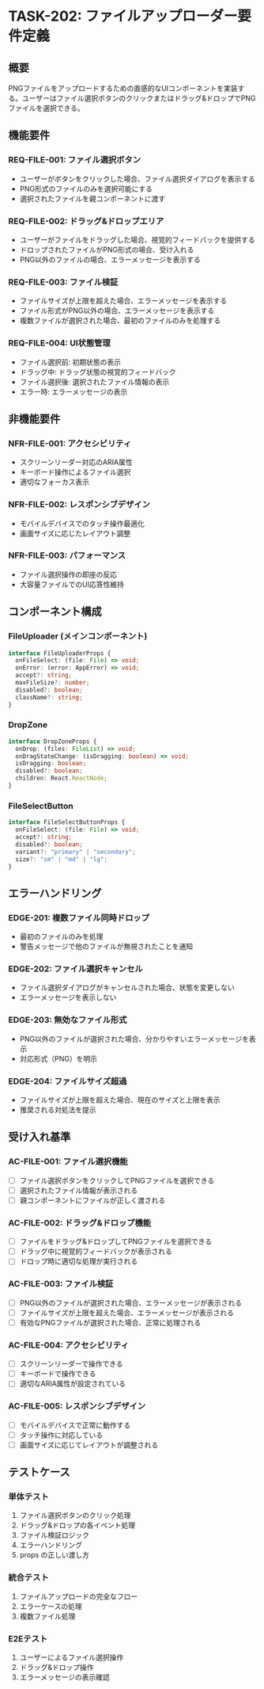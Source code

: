 # TASK-202: ファイルアップローダー要件定義

## 概要

PNGファイルをアップロードするための直感的なUIコンポーネントを実装する。ユーザーはファイル選択ボタンのクリックまたはドラッグ&ドロップでPNGファイルを選択できる。

## 機能要件

### REQ-FILE-001: ファイル選択ボタン
- ユーザーがボタンをクリックした場合、ファイル選択ダイアログを表示する
- PNG形式のファイルのみを選択可能にする
- 選択されたファイルを親コンポーネントに渡す

### REQ-FILE-002: ドラッグ&ドロップエリア
- ユーザーがファイルをドラッグした場合、視覚的フィードバックを提供する
- ドロップされたファイルがPNG形式の場合、受け入れる
- PNG以外のファイルの場合、エラーメッセージを表示する

### REQ-FILE-003: ファイル検証
- ファイルサイズが上限を超えた場合、エラーメッセージを表示する
- ファイル形式がPNG以外の場合、エラーメッセージを表示する
- 複数ファイルが選択された場合、最初のファイルのみを処理する

### REQ-FILE-004: UI状態管理
- ファイル選択前: 初期状態の表示
- ドラッグ中: ドラッグ状態の視覚的フィードバック
- ファイル選択後: 選択されたファイル情報の表示
- エラー時: エラーメッセージの表示

## 非機能要件

### NFR-FILE-001: アクセシビリティ
- スクリーンリーダー対応のARIA属性
- キーボード操作によるファイル選択
- 適切なフォーカス表示

### NFR-FILE-002: レスポンシブデザイン
- モバイルデバイスでのタッチ操作最適化
- 画面サイズに応じたレイアウト調整

### NFR-FILE-003: パフォーマンス
- ファイル選択操作の即座の反応
- 大容量ファイルでのUI応答性維持

## コンポーネント構成

### FileUploader (メインコンポーネント)
```typescript
interface FileUploaderProps {
  onFileSelect: (file: File) => void;
  onError: (error: AppError) => void;
  accept?: string;
  maxFileSize?: number;
  disabled?: boolean;
  className?: string;
}
```

### DropZone
```typescript
interface DropZoneProps {
  onDrop: (files: FileList) => void;
  onDragStateChange: (isDragging: boolean) => void;
  isDragging: boolean;
  disabled?: boolean;
  children: React.ReactNode;
}
```

### FileSelectButton
```typescript
interface FileSelectButtonProps {
  onFileSelect: (file: File) => void;
  accept?: string;
  disabled?: boolean;
  variant?: "primary" | "secondary";
  size?: "sm" | "md" | "lg";
}
```

## エラーハンドリング

### EDGE-201: 複数ファイル同時ドロップ
- 最初のファイルのみを処理
- 警告メッセージで他のファイルが無視されたことを通知

### EDGE-202: ファイル選択キャンセル
- ファイル選択ダイアログがキャンセルされた場合、状態を変更しない
- エラーメッセージを表示しない

### EDGE-203: 無効なファイル形式
- PNG以外のファイルが選択された場合、分かりやすいエラーメッセージを表示
- 対応形式（PNG）を明示

### EDGE-204: ファイルサイズ超過
- ファイルサイズが上限を超えた場合、現在のサイズと上限を表示
- 推奨される対処法を提示

## 受け入れ基準

### AC-FILE-001: ファイル選択機能
- [ ] ファイル選択ボタンをクリックしてPNGファイルを選択できる
- [ ] 選択されたファイル情報が表示される
- [ ] 親コンポーネントにファイルが正しく渡される

### AC-FILE-002: ドラッグ&ドロップ機能
- [ ] ファイルをドラッグ&ドロップしてPNGファイルを選択できる
- [ ] ドラッグ中に視覚的フィードバックが表示される
- [ ] ドロップ時に適切な処理が実行される

### AC-FILE-003: ファイル検証
- [ ] PNG以外のファイルが選択された場合、エラーメッセージが表示される
- [ ] ファイルサイズが上限を超えた場合、エラーメッセージが表示される
- [ ] 有効なPNGファイルが選択された場合、正常に処理される

### AC-FILE-004: アクセシビリティ
- [ ] スクリーンリーダーで操作できる
- [ ] キーボードで操作できる
- [ ] 適切なARIA属性が設定されている

### AC-FILE-005: レスポンシブデザイン
- [ ] モバイルデバイスで正常に動作する
- [ ] タッチ操作に対応している
- [ ] 画面サイズに応じてレイアウトが調整される

## テストケース

### 単体テスト
1. ファイル選択ボタンのクリック処理
2. ドラッグ&ドロップの各イベント処理
3. ファイル検証ロジック
4. エラーハンドリング
5. props の正しい渡し方

### 統合テスト
1. ファイルアップロードの完全なフロー
2. エラーケースの処理
3. 複数ファイル処理

### E2Eテスト
1. ユーザーによるファイル選択操作
2. ドラッグ&ドロップ操作
3. エラーメッセージの表示確認